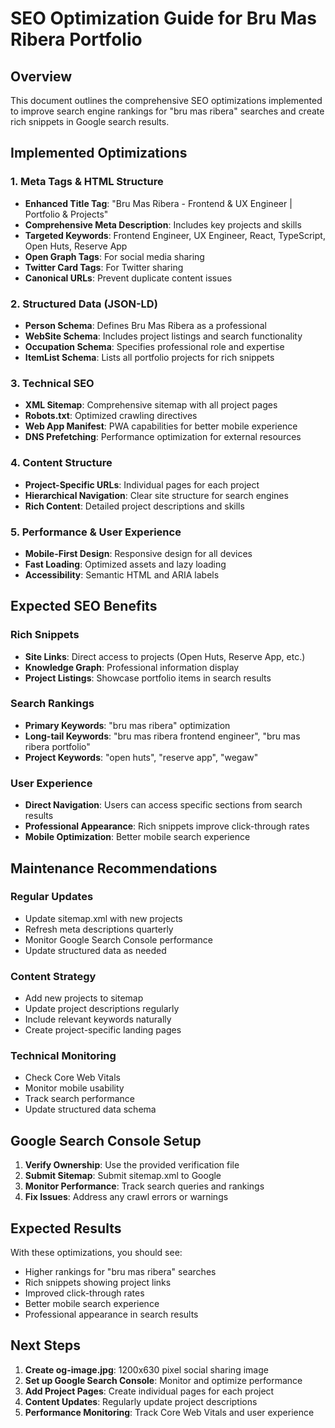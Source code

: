# SEO Optimization Guide for Bru Mas Ribera Portfolio

## Overview
This document outlines the comprehensive SEO optimizations implemented to improve search engine rankings for "bru mas ribera" searches and create rich snippets in Google search results.

## Implemented Optimizations

### 1. Meta Tags & HTML Structure
- **Enhanced Title Tag**: "Bru Mas Ribera - Frontend & UX Engineer | Portfolio & Projects"
- **Comprehensive Meta Description**: Includes key projects and skills
- **Targeted Keywords**: Frontend Engineer, UX Engineer, React, TypeScript, Open Huts, Reserve App
- **Open Graph Tags**: For social media sharing
- **Twitter Card Tags**: For Twitter sharing
- **Canonical URLs**: Prevent duplicate content issues

### 2. Structured Data (JSON-LD)
- **Person Schema**: Defines Bru Mas Ribera as a professional
- **WebSite Schema**: Includes project listings and search functionality
- **Occupation Schema**: Specifies professional role and expertise
- **ItemList Schema**: Lists all portfolio projects for rich snippets

### 3. Technical SEO
- **XML Sitemap**: Comprehensive sitemap with all project pages
- **Robots.txt**: Optimized crawling directives
- **Web App Manifest**: PWA capabilities for better mobile experience
- **DNS Prefetching**: Performance optimization for external resources

### 4. Content Structure
- **Project-Specific URLs**: Individual pages for each project
- **Hierarchical Navigation**: Clear site structure for search engines
- **Rich Content**: Detailed project descriptions and skills

### 5. Performance & User Experience
- **Mobile-First Design**: Responsive design for all devices
- **Fast Loading**: Optimized assets and lazy loading
- **Accessibility**: Semantic HTML and ARIA labels

## Expected SEO Benefits

### Rich Snippets
- **Site Links**: Direct access to projects (Open Huts, Reserve App, etc.)
- **Knowledge Graph**: Professional information display
- **Project Listings**: Showcase portfolio items in search results

### Search Rankings
- **Primary Keywords**: "bru mas ribera" optimization
- **Long-tail Keywords**: "bru mas ribera frontend engineer", "bru mas ribera portfolio"
- **Project Keywords**: "open huts", "reserve app", "wegaw"

### User Experience
- **Direct Navigation**: Users can access specific sections from search results
- **Professional Appearance**: Rich snippets improve click-through rates
- **Mobile Optimization**: Better mobile search experience

## Maintenance Recommendations

### Regular Updates
- Update sitemap.xml with new projects
- Refresh meta descriptions quarterly
- Monitor Google Search Console performance
- Update structured data as needed

### Content Strategy
- Add new projects to sitemap
- Update project descriptions regularly
- Include relevant keywords naturally
- Create project-specific landing pages

### Technical Monitoring
- Check Core Web Vitals
- Monitor mobile usability
- Track search performance
- Update structured data schema

## Google Search Console Setup

1. **Verify Ownership**: Use the provided verification file
2. **Submit Sitemap**: Submit sitemap.xml to Google
3. **Monitor Performance**: Track search queries and rankings
4. **Fix Issues**: Address any crawl errors or warnings

## Expected Results

With these optimizations, you should see:
- Higher rankings for "bru mas ribera" searches
- Rich snippets showing project links
- Improved click-through rates
- Better mobile search experience
- Professional appearance in search results

## Next Steps

1. **Create og-image.jpg**: 1200x630 pixel social sharing image
2. **Set up Google Search Console**: Monitor and optimize performance
3. **Add Project Pages**: Create individual pages for each project
4. **Content Updates**: Regularly update project descriptions
5. **Performance Monitoring**: Track Core Web Vitals and user experience
